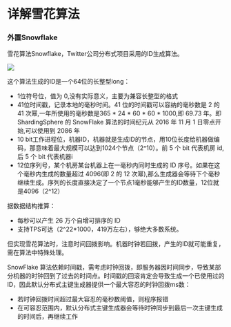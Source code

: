 # 详解雪花算法

### 外置Snowflake

雪花算法Snowflake，Twitter公司分布式项目采用的ID生成算法。

![](https://my-img.javaedge.com.cn/javaedge-blog/2024/06/349f2bba7c6850cebd12391845baae99.jpg)

这个算法生成的ID是一个64位的长整型long：

- 1位符号位，值为 0,没有实际意义，主要为兼容长整型的格式
- 41位时间戳，记录本地的毫秒时间。41 位的时间戳可以容纳的毫秒数是 2 的 41 次幂,一年所使用的毫秒数是365 * 24 * 60 * 60 * 1000,即 69.73 年。即ShardingSphere 的 SnowFlake 算法的时间纪元从 2016 年 11 月 1 日零点开始,可以使用到 2086 年
- 10 bit工作进程位，机器ID，机器就是生成ID的节点，用10位长度给机器做编码，那意味着最大规模可以达到1024个节点（2^10）。前 5 个 bit 代表机房 id,后 5 个 bit 代表机器i
- 12位序列号，某个机房某台机器上在一毫秒内同时生成的 ID 序号。如果在这个毫秒内生成的数量超过 4096(即 2 的 12 次幂),那么生成器会等待下个毫秒继续生成。序列的长度直接决定了一个节点1毫秒能够产生的ID数量，12位就是4096（2^12）

据数据结构推算：

- 每秒可以产生 26 万个自增可排序的 ID
- 支持TPS可达（2^22*1000，419万左右），够绝大多数系统。

但实现雪花算法时，注意时间回拨影响。机器时钟若回拨，产生的ID就可能重复，需在算法中特殊处理。

SnowFlake 算法依赖时间戳，需考虑时钟回拨，即服务器因时间同步，导致某部分机器的时钟回到了过去的时间点。时间戳的回滚肯定会导致生成一个已使用过的ID，因此默认分布式主键生成器提供一个最大容忍的时钟回拨ms数：

- 若时钟回拨时间超过最大容忍的毫秒数阈值，则程序报错
- 在可容忍范围内，默认分布式主键生成器会等待时钟同步到最后一次主键生成的时间后，再继续工作
